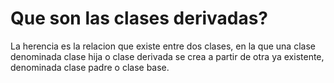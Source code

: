 #  Que son las clases derivadas?

La herencia es la relacion que existe entre dos clases, en la que una clase denominada clase hija o clase derivada se crea a partir de otra ya existente, denominada clase padre o clase base.

